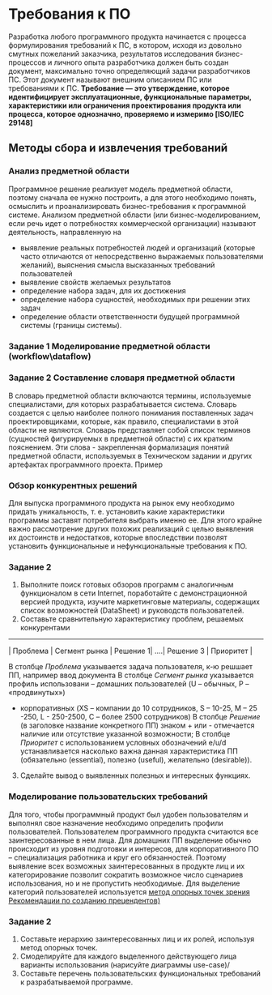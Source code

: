 # Требования к ПО
Разработка любого программного продукта начинается с процесса формулирования требований к ПС, в котором, исходя из довольно смутных пожеланий заказчика, результатов исследования бизнес-процессов и личного опыта разработчика должен быть создан документ, максимально точно определяющий задачи разработчиков ПС. Этот документ называют внешним описанием ПС или требованиями к ПС.
__Требование — это утверждение, которое идентифицирует эксплуатационные, функциональные параметры, характеристики или ограничения проектирования продукта или процесса, которое однозначно, проверяемо и измеримо [ISO/IEC 29148]__
## Методы сбора и извлечения требований

### Анализ предметной области
Программное решение реализует модель предметной области, поэтому сначала ее нужно построить, а для этого необходимо понять, осмыслить и проанализировать бизнес-требования к программной системе.
Анализом предметной области (или бизнес-моделированием, если речь идет о потребностях коммерческой организации) называют деятельность, направленную на

- выявление реальных потребностей людей и организаций (которые часто отличаются от непосредственно выражаемых пользователями желаний), выяснения смысла высказанных требований пользователей
- выявление свойств желаемых результатов
- определение набора задач, для их достижения
- определение набора сущностей, необходимых при решении этих задач
- определение области ответственности будущей программной системы (границы системы).
### Задание 1 Моделирование предметной области (workflow\dataflow)

### Задание 2 Составление словаря предметной области
В словарь предметной области включаются термины, используемые специалистами, для которых разрабатывается система. Словарь создается с целью наиболее полного понимания поставленных задач проектировщиками, которые, как прави­ло, специалистами в этой области не являются.
Словарь представляет собой список терминов (сущностей фигурируемых в предметной области) с их кратким пояснением. Эти слова - закрепленная формализация понятий предметной области, используемых в Техническом задании и других артефактах программного проекта.
Пример


### Обзор конкурентных решений
Для выпуска программного продукта на рынок ему необходимо придать уникальность, т. е. установить какие характеристики программы заставят потребителя выбрать именно ее. Для этого крайне важно рассмотрение других похожих реализаций с целью выявления их достоинств и недостатков, которые впоследствии позволят установить функциональные и нефункциональные требования к ПО.
### Задание 2
1. Выполните поиск готовых обзоров программ с аналогичным функционалом в сети Internet, поработайте с демонстрационной версией продукта, изучите маркетинговые материалы, содержащих список возможностей (DataSheet) и руководств пользователей.
2. Составьте сравнительную характеристику проблем, решаемых конкурентами
_____________________________________________________

| Проблема | Сегмент рынка | Решение 1| ....| Решение 3 | Приоритет |

В столбце _Проблема_   указывается задача пользователя, к-ю решшает ПП, например ввод документа
В столбце _Сегмент рынка_  указывается профиль использовани
–  домашних пользователей (U – обычных, Р – «продвинутых»)
- корпоративных (XS – компании до 10 сотрудников, S – 10-25, M – 25 -250, L  - 250-2500, C – более 2500 сотрудников)
В столбце _Решение_ (в заголовке название конкретного ПП)  знаком + или - отмечается наличие или отсутствие указанной возможности;
В столбце _Приоритет_ с использованием условных обозначений e/u/d устанавливается насколько важна данная характеристика ПП (обязательно (essential), полезно (useful), желательно (desirable)).
3. Сделайте вывод о выявленных полезных и интересных функциях.
### Моделирование пользовательских требований
Для того, чтобы программный продукт был удобен пользователям и выполнял свое назначение необходимо определить профили пользователей. 
Пользователем программного продукта считаются все заинтересованные в нем лица. Для домашних ПП выделение обычно происходит из уровня подготовки и интересов, для корпоративного ПО – специализация работника и круг его обязанностей. Поэтому выявление всех возможных заинтересованных в продукте лиц и их категорирование позволит сократить возможное число сценариев использования, но и не пропустить необходимые.
Для выделение категорий  пользователей используется [метод опорных точек зрения](https://github.com/olgmina/SWEngineering-technics.github.io/blob/4b3858c38d6f052db448524ad72c16ff66b19784/%D0%9C%D0%B5%D1%82%D0%BE%D0%B4%20%D0%BE%D0%BF%D0%BE%D1%80%D0%BD%D1%8B%D1%85%20%D1%82%D0%BE%D1%87%D0%B5%D0%BA%20%D0%B7%D1%80%D0%B5%D0%BD%D0%B8%D1%8F.pdf)
[Рекомендации по созданию прецендентов)](https://github.com/olgmina/SWEngineering-technics.github.io/blob/6e195a5990e220f19e779ea7af3f587594622623/%D0%9C%D0%BE%D0%B4%D0%B5%D0%BB%D0%B8%D1%80%D0%BE%D0%B2%D0%B0%D0%BD%D0%B8%D0%B5_%D0%BF%D1%80%D0%B5%D1%86%D0%B5%D0%B4%D0%B5%D0%BD%D1%82%D0%BE%D0%B2.pdf)
### Задание 2
1. Составьте иерархию заинтересованных лиц и их ролей, используя метод опорных точек.
2. Смоделируйте для  каждого выделенного действующего лица варианты использования (нарисуйте диаграммы use-case)/
3. Составьте перечень пользовательских функциональных требований к разрабатываемой программе.

